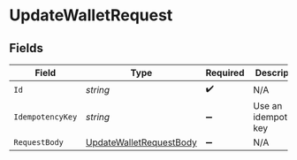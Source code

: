 # UpdateWalletRequest


## Fields

| Field                                                                       | Type                                                                        | Required                                                                    | Description                                                                 |
| --------------------------------------------------------------------------- | --------------------------------------------------------------------------- | --------------------------------------------------------------------------- | --------------------------------------------------------------------------- |
| `Id`                                                                        | *string*                                                                    | :heavy_check_mark:                                                          | N/A                                                                         |
| `IdempotencyKey`                                                            | *string*                                                                    | :heavy_minus_sign:                                                          | Use an idempotency key                                                      |
| `RequestBody`                                                               | [UpdateWalletRequestBody](../../Models/Requests/UpdateWalletRequestBody.md) | :heavy_minus_sign:                                                          | N/A                                                                         |
